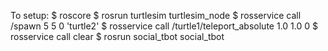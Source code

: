 To setup:
$ roscore
$ rosrun turtlesim turtlesim_node
$ rosservice call /spawn 5 5 0 'turtle2'
$ rosservice call /turtle1/teleport_absolute 1.0 1.0 0
$ rosservice call clear
$ rosrun social_tbot social_tbot